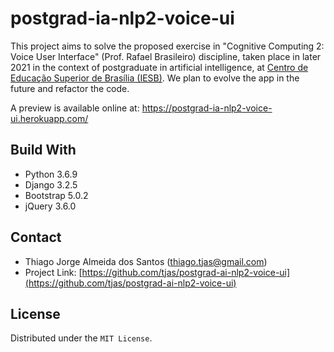 # postgrad-ia-nlp2-voice-ui
This project aims to solve the proposed exercise in "Cognitive Computing 2: Voice User Interface" (Prof. Rafael Brasileiro) discipline, taken place in later 2021 in the context of postgraduate in artificial intelligence, at [Centro de Educação Superior de Brasília (IESB)](https://www.iesb.br/). We plan to evolve the app in the future and refactor the code.

A preview is available online at: https://postgrad-ia-nlp2-voice-ui.herokuapp.com/

## Build With

* Python 3.6.9
* Django 3.2.5
* Bootstrap 5.0.2
* jQuery 3.6.0

<!-- CONTACT -->
## Contact

* Thiago Jorge Almeida dos Santos (thiago.tjas@gmail.com)
* Project Link: [https://github.com/tjas/postgrad-ai-nlp2-voice-ui](https://github.com/tjas/postgrad-ai-nlp2-voice-ui)

<!-- LICENSE -->
## License

Distributed under the `MIT License`.